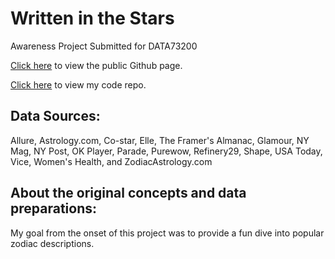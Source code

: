 # Written in the Stars
Awareness Project
Submitted for DATA73200

[Click here](https://alliarnold.github.io/astrostars/index.html) to view the public Github page. 

[Click here](https://github.com/alliarnold/astrostars/) to view my code repo. 

## Data Sources:

Allure, Astrology.com, Co-star, Elle, The Framer's Almanac, Glamour, NY Mag, NY Post, OK Player, Parade, Purewow, Refinery29, Shape, USA Today, Vice, Women's Health, and ZodiacAstrology.com

## About the original concepts and data preparations:
My goal from the onset of this project was to provide a fun dive into popular zodiac descriptions.
